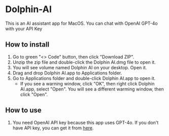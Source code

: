 # Dolphin-AI
This is an AI assistant app for MacOS. You can chat with OpenAI GPT-4o with your API Key

## How to install
1. Go to green "<> Code" button, then click "Download ZIP".
2. Unzip the zip file and double-click the Dolphin AI.dmg file to open it.
3. You will see volume named Dolphin AI on your desktop. Open it.
4. Drag and drop Dolphin AI.app to Applications folder.
5. Go to Applications folder and double-click Dolphin AI.app to open it.
    - If you see a warning window, click "OK", then right click Dolphin AI.app, select "Open". You will see a different warming window, then click "Open".

## How to use
1. You need OpenAI API key because this app uses GPT-4o. If you don't have API key, you can get it from [here](https://openai.com/index/openai-api/).
